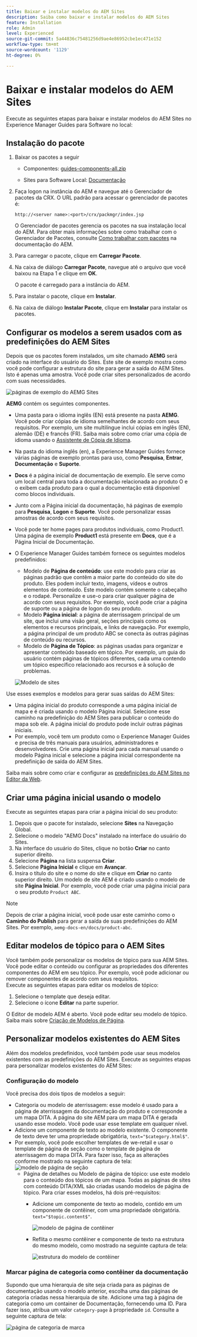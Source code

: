```yaml
---
title: Baixar e instalar modelos do AEM Sites
description: Saiba como baixar e instalar modelos do AEM Sites
feature: Installation
role: Admin
level: Experienced
source-git-commit: 5a44836c75481256d9ae4e86952cbe1ec471e152
workflow-type: tm+mt
source-wordcount: '1129'
ht-degree: 0%

---
```



# Baixar e instalar modelos do AEM Sites

Execute as seguintes etapas para baixar e instalar modelos do AEM Sites no Experience Manager Guides para Software no local:


## Instalação do pacote

1. Baixar os pacotes a seguir

   - Componentes: [guides-components-all.zip](https://github.com/adobe/aemg-sites-components/releases/tag/v1.0.0)

   - Sites para Software Local: [Documentação](https://github.com/adobe/aemg-docs/releases/tag/v1.0.0)

1. Faça logon na instância do AEM e navegue até o Gerenciador de pacotes da CRX. O URL padrão para acessar o gerenciador de pacotes é:

   ```http
   http://<server name>:<port>/crx/packmgr/index.jsp
   ```

   O Gerenciador de pacotes gerencia os pacotes na sua instalação local do AEM. Para obter mais informações sobre como trabalhar com o Gerenciador de Pacotes, consulte [Como trabalhar com pacotes](https://helpx.adobe.com/experience-manager/6-5/sites/administering/using/package-manager.html) na documentação do AEM.

1. Para carregar o pacote, clique em **Carregar Pacote**.

1. Na caixa de diálogo **Carregar Pacote**, navegue até o arquivo que você baixou na Etapa 1 e clique em **OK**.

   O pacote é carregado para a instância do AEM.

1. Para instalar o pacote, clique em **Instalar**.

1. Na caixa de diálogo **Instalar Pacote**, clique em **Instalar** para instalar os pacotes.


## Configurar os modelos a serem usados com as predefinições do AEM Sites

Depois que os pacotes forem instalados, um site chamado **AEMG** será criado na interface do usuário do Sites. Este site de exemplo mostra como você pode configurar a estrutura do site para gerar a saída do AEM Sites. Isto é apenas uma amostra. Você pode criar sites personalizados de acordo com suas necessidades.

![páginas de exemplo do AEMG Sites](assets/aemg-sites-sample-pages.png)


**AEMG** contém os seguintes componentes.
- Uma pasta para o idioma inglês (EN) está presente na pasta **AEMG**. Você pode criar cópias de idioma semelhantes de acordo com seus requisitos. Por exemplo, um site multilíngue inclui cópias em inglês (EN), alemão (DE) e francês (FR).  Saiba mais sobre como criar uma cópia de idioma usando o [Assistente de Cópia de Idioma](https://experienceleague.adobe.com/en/docs/experience-manager-65/content/sites/administering/introduction/tc-wizard).
- Na pasta do idioma inglês (en), a Experience Manager Guides fornece várias páginas de exemplo prontas para uso, como **Pesquisa**, **Entrar**, **Documentação** e **Suporte**.

- **Docs** é a página inicial de documentação de exemplo. Ele serve como um local central para toda a documentação relacionada ao produto
O e o exibem cada produto para o qual a documentação está disponível como blocos individuais.

- Junto com a Página inicial da documentação, há páginas de exemplo para **Pesquisa**, **Logon** e **Suporte**. Você pode personalizar essas amostras de acordo com seus requisitos.
- Você pode ter home pages para produtos individuais, como Product1. Uma página de exemplo **Product1** está presente em **Docs**, que é a Página Inicial de Documentação.

- O Experience Manager Guides também fornece os seguintes modelos predefinidos:

   - Modelo de **Página de conteúdo**: use este modelo para criar as páginas padrão que contêm a maior parte do conteúdo do site do produto. Eles podem incluir texto, imagens, vídeos e outros elementos de conteúdo. Este modelo contém somente o cabeçalho e o rodapé. Personalize e use-o para criar qualquer página de acordo com seus requisitos. Por exemplo, você pode criar a página de suporte ou a página de logon do seu produto.
   - Modelo **Página inicial**: a página de aterrissagem principal de um site, que inclui uma visão geral, seções principais como os elementos e recursos principais, e links de navegação. Por exemplo, a página principal de um produto ABC se conecta às outras páginas de conteúdo ou recursos.
   - Modelo de **Página de Tópico**: as páginas usadas para organizar e apresentar conteúdo baseado em tópico. Por exemplo, um guia do usuário contém páginas de tópicos diferentes, cada uma contendo um tópico específico relacionado aos recursos e à solução de problemas.

  ![Modelo de sites](assets/sites-ui-templates.png)

Use esses exemplos e modelos para gerar suas saídas do AEM Sites:
- Uma página inicial do produto corresponde a uma página inicial de mapa e é criada usando o modelo Página inicial. Selecione esse caminho na predefinição do AEM Sites para publicar o conteúdo do mapa sob ele. A página inicial do produto pode incluir outras páginas iniciais.
- Por exemplo, você tem um produto como o Experience Manager Guides e precisa de três manuais para usuários, administradores e desenvolvedores.  Crie uma página inicial para cada manual usando o modelo Página inicial e selecione a página inicial correspondente na predefinição de saída do AEM Sites.

Saiba mais sobre como criar e configurar as [predefinições do AEM Sites no Editor da Web](../user-guide/generate-output-aem-site-web-editor.md).

## Criar uma página inicial usando o modelo

Execute as seguintes etapas para criar a página inicial do seu produto:
1. Depois que o pacote for instalado, selecione **Sites** na Navegação Global.
1. Selecione o modelo &quot;AEMG Docs&quot; instalado na interface do usuário do Sites.
1. Na interface do usuário do Sites, clique no botão **Criar** no canto superior direito.
1. Selecione **Página** na lista suspensa **Criar**.
1. Selecione **Página Inicial** e clique em **Avançar**.
1. Insira o título do site e o nome do site e clique em **Criar** no canto superior direito. Um modelo de site AEM é criado usando o modelo de site **Página Inicial**. Por exemplo, você pode criar uma página inicial para o seu produto `Product ABC`.


>[!NOTE]
>
>Depois de criar a página inicial, você pode usar este caminho como o **Caminho do Publish** para gerar a saída de suas predefinições do AEM Sites. Por exemplo, `aemg-docs-en/docs/product-abc`.

## Editar modelos de tópico para o AEM Sites

Você também pode personalizar os modelos de tópico para sua AEM Sites. Você pode editar o conteúdo ou configurar as propriedades dos diferentes componentes do AEM em seu tópico. Por exemplo, você pode adicionar ou remover componentes de acordo com seus requisitos.\
Execute as seguintes etapas para editar os modelos de tópico:
1. Selecione o template que deseja editar.
1. Selecione o ícone **Editar** na parte superior.

O Editor de modelo AEM é aberto. Você pode editar seu modelo de tópico. Saiba mais sobre [Criação de Modelos de Página](https://experienceleague.adobe.com/en/docs/experience-manager-65/content/sites/authoring/siteandpage/templates#editing-a-template-structure-template-author).


## Personalizar modelos existentes do AEM Sites

Além dos modelos predefinidos, você também pode usar seus modelos existentes com as predefinições do AEM Sites. Execute as seguintes etapas para personalizar modelos existentes do AEM Sites:

### Configuração do modelo

Você precisa dos dois tipos de modelos a seguir:

- Categoria ou modelo de aterrissagem: esse modelo é usado para a página de aterrissagem da documentação do produto e corresponde a um mapa DITA.  A página do site AEM para um mapa DITA é gerada usando esse modelo. Você pode usar esse template em qualquer nível.
- Adicione um componente de texto ao modelo existente. O componente de texto deve ter uma propriedade obrigatória, `text="$category.html$"`.
- Por exemplo, você pode escolher templates de we-retail e usar o template de página de seção como o template de página de aterrissagem do mapa DITA. Para fazer isso, faça as alterações conforme mostrado na seguinte captura de tela:
  ![modelo de página de seção](assets/customize-existing-aem-templates-section.png)
   - Página de detalhes ou Modelo de página de tópico: use este modelo para o conteúdo dos tópicos de um mapa. Todas as páginas de sites com conteúdo DITA/XML são criadas usando modelos de página de tópico. Para criar esses modelos, há dois pré-requisitos:
      - Adicione um componente de texto ao modelo, contido em um componente de contêiner, com uma propriedade obrigatória. `text="$topic.content$"`.

        ![modelo de página de contêiner](assets/customize-existing-aem-templates-container.png)
      - Reflita o mesmo contêiner e componente de texto na estrutura do mesmo modelo, como mostrado na seguinte captura de tela:

        ![estrutura do modelo de contêiner](assets/customize-existing-aem-templates-structure.png)

### Marcar página de categoria como contêiner da documentação

Supondo que uma hierarquia de site seja criada para as páginas de documentação usando o modelo anterior, escolha uma das páginas de categoria criadas nessa hierarquia de site. Adicione uma tag à página de categoria como um container de Documentação, fornecendo uma ID.
Para fazer isso, atribua um valor `category-page` à propriedade `id`. Consulte a seguinte captura de tela:

![página de categoria de marca](assets/customize-existing-aem-templates-tagging.png)